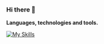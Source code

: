 ### Hi there 👋

**Languages, technologies and tools.**

[![My Skills](https://skillicons.dev/icons?i=php,laravel,js,ts,vue,mysql,css,tailwind,sass,bootstrap,html,symfony,docker)](https://skillicons.dev)
<!--
**DominikGos/DominikGos** is a ✨ _special_ ✨ repository because its `README.md` (this file) appears on your GitHub profile.

Here are some ideas to get you started:

- 🔭 I’m currently working on ...
- 🌱 I’m currently learning ...
- 👯 I’m looking to collaborate on ...
- 🤔 I’m looking for help with ...
- 💬 Ask me about ...
- 📫 How to reach me: ...
- 😄 Pronouns: ...
- ⚡ Fun fact: ...
-->
